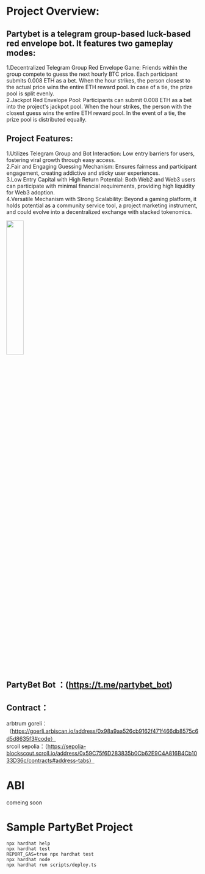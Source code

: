 

# Project Overview:
## Partybet is a telegram group-based luck-based red envelope bot. It features two gameplay modes:
1.Decentralized Telegram Group Red Envelope Game: Friends within the group compete to guess the next hourly BTC price. Each participant submits 0.008 ETH as a bet. When the hour strikes, the person closest to the actual price wins the entire ETH reward pool. In case of a tie, the prize pool is split evenly.
<br> 
2.Jackpot Red Envelope Pool: Participants can submit 0.008 ETH as a bet into the project's jackpot pool. When the hour strikes, the person with the closest guess wins the entire ETH reward pool. In the event of a tie, the prize pool is distributed equally.

## Project Features:
  1.Utilizes Telegram Group and Bot Interaction: Low entry barriers for users, fostering viral growth through easy access.
  <br> 
  2.Fair and Engaging Guessing Mechanism: Ensures fairness and participant engagement, creating addictive and sticky user experiences.
  <br> 
  3.Low Entry Capital with High Return Potential: Both Web2 and Web3 users can participate with minimal financial requirements, providing high liquidity for Web3 adoption.
  <br> 
  4.Versatile Mechanism with Strong Scalability: Beyond a gaming platform, it holds potential as a community service tool, a project marketing instrument, and could evolve into a decentralized exchange with stacked tokenomics.

<img src=https://github.com/lessthanno/partybet/blob/main/public/img1.jpg width=30% />

## PartyBet Bot ：(https://t.me/partybet_bot)

## Contract：
 arbtrum goreli：（https://goerli.arbiscan.io/address/0x98a9aa526cb9162f471f466db8575c6d5d8635f3#code）
 <br>
 srcoll sepolia：（https://sepolia-blockscout.scroll.io/address/0x59C75f6D283835b0Cb62E9C4A816B4Cb1033D36c/contracts#address-tabs）

# ABI
comeing soon

# Sample PartyBet Project

```shell
npx hardhat help
npx hardhat test
REPORT_GAS=true npx hardhat test
npx hardhat node
npx hardhat run scripts/deploy.ts
```
